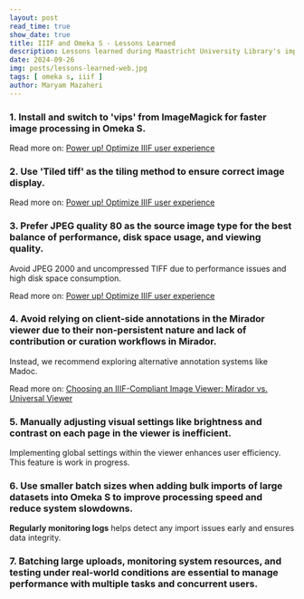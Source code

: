 ```yaml
---
layout: post
read_time: true
show_date: true
title: IIIF and Omeka S - Lessons Learned
description: Lessons learned during Maastricht University Library's implementation of IIIF in Omeka S
date: 2024-09-26
img: posts/lessons-learned-web.jpg
tags: [ omeka s, iiif ]
author: Maryam Mazaheri
---
```


### 1. Install and switch to 'vips' from ImageMagick for faster image processing in Omeka S.
Read more on: [Power up! Optimize IIIF user experience](https://maastrichtu-library.github.io/tech-talk/optimize-iiif-performance.html)

### 2. Use 'Tiled tiff' as the tiling method to ensure correct image display.
Read more on: [Power up! Optimize IIIF user experience](https://maastrichtu-library.github.io/tech-talk/optimize-iiif-performance.html)

### 3. Prefer JPEG quality 80 as the source image type for the best balance of performance, disk space usage, and viewing quality.
Avoid JPEG 2000 and uncompressed TIFF due to performance issues and high disk space consumption.

Read more on: [Power up! Optimize IIIF user experience](https://maastrichtu-library.github.io/tech-talk/optimize-iiif-performance.html)

### 4. Avoid relying on client-side annotations in the Mirador viewer due to their non-persistent nature and lack of contribution or curation workflows in Mirador.
Instead, we recommend exploring alternative annotation systems like Madoc.

Read more on: [Choosing an IIIF-Compliant Image Viewer: Mirador vs. Universal Viewer](https://maastrichtu-library.github.io/tech-talk/choosing-iiif-image-viewer.html)

### 5. Manually adjusting visual settings like brightness and contrast on each page in the viewer is inefficient.
Implementing global settings within the viewer enhances user efficiency. This feature is work in progress.

### 6. Use smaller batch sizes when adding bulk imports of large datasets into Omeka S to improve processing speed and reduce system slowdowns.
**Regularly monitoring logs** helps detect any import issues early and ensures data integrity.

### 7. Batching large uploads, monitoring system resources, and testing under real-world conditions are essential to manage performance with multiple tasks and concurrent users.
